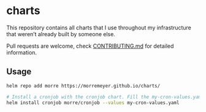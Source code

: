 # charts

This repository contains all charts that I use throughout my infrastructure that weren’t already built by someone else.

Pull requests are welcome, check [CONTRIBUTING.md](CONTRIBUTING.md) for detailed information.

## Usage

```sh
helm repo add morre https://morremeyer.github.io/charts/

# Install a cronjob with the cronjob chart. Fill the my-cron-values.yaml file before running this!
helm install cronjob morre/cronjob --values my-cron-values.yaml
```
